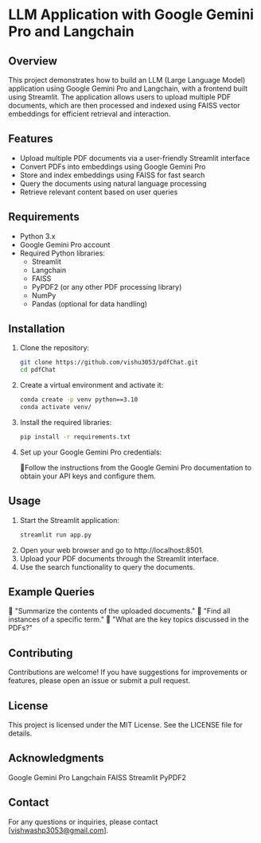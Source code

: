 # LLM Application with Google Gemini Pro and Langchain

## Overview

This project demonstrates how to build an LLM (Large Language Model) application using Google Gemini Pro and Langchain, with a frontend built using Streamlit. The application allows users to upload multiple PDF documents, which are then processed and indexed using FAISS vector embeddings for efficient retrieval and interaction.

## Features

- Upload multiple PDF documents via a user-friendly Streamlit interface
- Convert PDFs into embeddings using Google Gemini Pro
- Store and index embeddings using FAISS for fast search
- Query the documents using natural language processing
- Retrieve relevant content based on user queries

## Requirements

- Python 3.x
- Google Gemini Pro account
- Required Python libraries:
  - Streamlit
  - Langchain
  - FAISS
  - PyPDF2 (or any other PDF processing library)
  - NumPy
  - Pandas (optional for data handling)

## Installation

1. Clone the repository:
   ```bash
   git clone https://github.com/vishu3053/pdfChat.git
   cd pdfChat

2. Create a virtual environment and activate it:
    ```bash
    conda create -p venv python==3.10
    conda activate venv/

3. Install the required libraries:
    ```bash
    pip install -r requirements.txt

4. Set up your Google Gemini Pro credentials:

    🎯Follow the instructions from the Google Gemini Pro documentation to obtain your API keys and configure them.

## Usage

1. Start the Streamlit application:
    ```bash
    streamlit run app.py

2. Open your web browser and go to http://localhost:8501.
3. Upload your PDF documents through the Streamlit interface.
4. Use the search functionality to query the documents.


## Example Queries

🎯 "Summarize the contents of the uploaded documents."
🎯 "Find all instances of a specific term."
🎯 "What are the key topics discussed in the PDFs?"


## Contributing

Contributions are welcome! If you have suggestions for improvements or features, please open an issue or submit a pull request.

## License

This project is licensed under the MIT License. See the LICENSE file for details.

## Acknowledgments

Google Gemini Pro
Langchain
FAISS
Streamlit
PyPDF2

## Contact

For any questions or inquiries, please contact [vishwashp3053@gmail.com].
